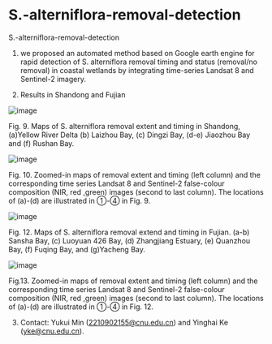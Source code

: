 # S.-alterniflora-removal-detection
S.-alterniflora-removal-detection
1. we proposed an automated method based on Google earth engine for rapid detection of S. alterniflora removal timing and status (removal/no removal) in coastal wetlands by integrating time-series Landsat 8 and Sentinel-2 imagery.

2. Results in Shandong and Fujian

![image](https://github.com/GISermyk/S.-alterniflora-removal-detection/assets/92797972/e621ecbd-4cc7-476a-886b-b9771e806cdb)

Fig. 9. Maps of S. alterniflora removal extent and timing in Shandong, (a)Yellow River Delta (b) Laizhou Bay, (c) Dingzi Bay, (d-e) Jiaozhou Bay and (f) Rushan Bay.

![image](https://github.com/GISermyk/S.-alterniflora-removal-detection/assets/92797972/9ad0f70e-35b9-4d14-8f31-8b44f050deea)

Fig. 10. Zoomed-in maps of removal extent and timing (left column) and the corresponding time series 
Landsat 8 and Sentinel-2 false-colour composition (NIR, red ,green) images (second to last column).
The locations of (a)-(d) are illustrated in ①-④ in Fig. 9.

![image](https://github.com/GISermyk/S.-alterniflora-removal-detection/assets/92797972/eeee1eab-3dcb-4995-a183-f74febc722b1)

Fig. 12. Maps of S. alterniflora removal extend and timing in Fujian. (a-b) Sansha Bay, (c) Luoyuan 
426 Bay, (d) Zhangjiang Estuary, (e) Quanzhou Bay, (f) Fuqing Bay, and (g)Yacheng Bay.

![image](https://github.com/GISermyk/S.-alterniflora-removal-detection/assets/92797972/4f4e5181-a467-4763-882d-a4415ef14470)

Fig.13. Zoomed-in maps of removal extent and timing (left column) and the corresponding time series 
Landsat 8 and Sentinel-2 false-colour composition (NIR, red ,green) images (second to last column). 
The locations of (a)-(d) are illustrated in ①-④ in Fig. 12.

3. Contact: Yukui Min (2210902155@cnu.edu.cn) and Yinghai Ke (yke@cnu.edu.cn).
